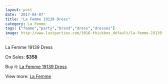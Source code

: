 ```yaml
---
layout: post
date: '2017-04-07'
title: "La Femme 19139 Dress"
category: La Femme
tags: ["femme","party","brand","dress","dresses"]
image: http://www.lustparties.com/3016-thickbox_default/la-femme-19139-dress.jpg
---
```

La Femme 19139 Dress

On Sales: **$358**
<a href="https://www.lustparties.com/en/la-femme/987-la-femme-19139-dress.html"><amp-img layout="responsive" width="600" height="600" src="//www.lustparties.com/3016-thickbox_default/la-femme-19139-dress.jpg" alt="La Femme 19139 Dress 0" /></a>
<a href="https://www.lustparties.com/en/la-femme/987-la-femme-19139-dress.html"><amp-img layout="responsive" width="600" height="600" src="//www.lustparties.com/3017-thickbox_default/la-femme-19139-dress.jpg" alt="La Femme 19139 Dress 1" /></a>

Buy it: [La Femme 19139 Dress](https://www.lustparties.com/en/la-femme/987-la-femme-19139-dress.html "La Femme 19139 Dress")

View more: [La Femme](https://www.lustparties.com/en/4-la-femme "La Femme")